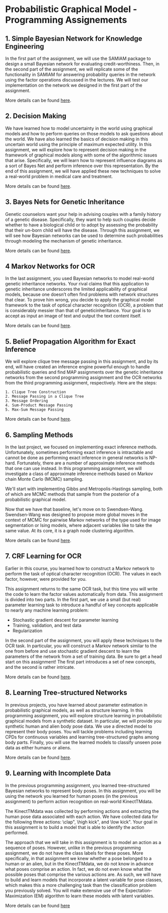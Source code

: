 # Probabilistic Graphical Model - Programming Assignements

## 1. Simple Bayesian Network for Knowledge Engineering
In the first part of the assignment, we will use the SAMIAM package to design a small Bayesian network for evaluating credit-worthiness. Then, in the second part of the assignment, we will replicate some of the functionality in SAMIAM for answering probability queries in the network using the factor operations discussed in the lectures. We will test our implementation on the network we designed in the first part of the assignment.

More details can be found [here](Simple_BN_Knowledge_Engineering/PA-Simple-BN-Knowledge-Engineering.pdf).

## 2. Decision Making
We have learned how to model uncertainty in the world using graphical models and how to perform queries on those models to ask questions about the world. We have also learned the basics of decision making in this uncertain world using the principle of maximum expected utility. In this assignment, we will explore how to represent decision making in the framework of graphical models along with some of the algorithmic issues that arise. Specifically, we will learn how to represent influence diagrams as a sort of Bayes Net and perform inference over this representation. By the end of this assignment, we will have applied these new techniques to solve a real-world problem in medical care and treatment.

More details can be found [here](Decision_Making/PA-Decision-Making.pdf).

## 3. Bayes Nets for Genetic Inheritance
Genetic counselors want your help in advising couples with a family history of a genetic disease. Specifically, they want to help such couples decide whether to have a biological child or to adopt by assessing the probability that their un-born child will have the disease. Through this assignment, we will see how Bayesian networks can be used to determine such probabilities through modeling the mechanism of genetic inheritance.

More details can be found [here](BNs_for_Genetic_Inheritance/PA-BNs-for-Genetic-Inheritance.pdf).

## 4 Markov Networks for OCR
In the last assignment, you used Bayesian networks to model real-world genetic inheritance networks. Your rival claims that this application to genetic inheritance underscores the limited applicability of graphical models, because one doesn’t often find problems with network structures that clear. To prove him wrong, you decide to apply the graphical model framework to the task of
optical character recognition (OCR), a problem that is considerably messier than that of geneticinheritance. Your goal is to accept as input an image of text and output the text content itself.

More details can be found [here](Markov_Networks_for_OCR/PA-Markov-Networks-for-OCR.pdf).

## 5. Belief Propagation Algorithm for Exact Inference

We will explore clique tree message passing in this assignment, and by its end, will have created an inference engine powerful enough to handle probabilistic queries and find MAP assignments over the genetic inheritance networks from the second programming assignment and the OCR networks from the third programming assignment, respectively. Here are the steps:

    1. Clique Tree Construction
    2. Message Passing in a Clique Tree
    3. Message Ordering
    4. Sum-Product Message Passing
    5. Max-Sum Message Passing

More details can be found [here](Exact_Inference/PA-Exact-Inference.pdf).

## 6. Sampling Methods
In the last project, we focused on implementing exact inference methods. Unfortunately, sometimes performing exact inference is intractable and cannot be done as performing exact inference in general networks is NP-hard. Fortunately, there are a number of approximate inference methods that one can use instead. In this programming assignment, we will investigate a class
of approximate inference methods based on Markov chain Monte Carlo (MCMC) sampling.

We'll start with implementing Gibbs and Metropolis-Hastings sampling, both of which are MCMC methods that sample from the posterior of a probabilistic graphical model.

Now that we have that baseline, let's move on to Swendsen-Wang. Swendsen-Wang was designed to propose more global moves in the context of MCMC for pairwise Markov networks of the type used for image segmentation or Ising models, where adjacent variables like to take the same value. At its core, it is a graph node clustering algorithm.

More details can be found [here](Sampling_Methods/PA-Sampling-Methods.pdf).

## 7. CRF Learning for OCR

Earlier in this course, you learned how to construct a Markov network to perform the task of optical character recognition (OCR). The values in each factor, however, were provided for you.

This assignment returns to the same OCR task, but this time you will write the code to learn the factor values automatically from data.  This assignment is divided into two parts. In the first part, we use a small (but real) parameter learning task to introduce a handful of key concepts applicable to nearly any machine learning problem:

- Stochastic gradient descent for parameter learning
- Training, validation, and test data
- Regularization

In the second part of the assignment, you will apply these techniques to the OCR task. In particular, you will construct a Markov network similar to the one from before and use stochastic gradient descent to learn the parameters of the network from a set of training data. Be sure to get a head start on this assignment! The first part introduces a set of new concepts,
and the second is rather intricate.

More details can be found [here](CRF_Learning_for_OCR/PA-CRF-Learning-For-OCR.pdf).

## 8. Learning Tree-structured Networks

In previous projects, you have learned about parameter estimation in probabilistic graphical models, as well as structure learning. In this programming assignment, you will explore structure learning in probabilistic graphical models from a synthetic dataset. In particular, we will provide you synthetic human and alien body pose data. We use a directed model to represent their body poses. You will tackle problems including learning CPDs for continuous variables and learning tree-structured graphs among body parts. Finally, you will use the learned models to classify unseen pose data as either humans or aliens.

More details can be found [here](Learning_Tree-structured_Networks/PA-Learning-Tree-Structured-Networks.pdf).

## 9. Learning with Incomplete Data

In the previous programming assignment, you learned tree-structured Bayesian networks to represent body poses. In this assignment, you will be using the network you learned for human poses (in the previous assignment) to perform action recognition on real-world KinectTMdata.

The KinectTMdata was collected by performing actions and extracting the human pose data associated with each action. We have collected data for the following three actions: \clap", \high kick", and \low kick". Your goal in this assignment is to build a model that is able to identify the action performed.

The approach that we will take in this assignment is to model an action as a sequence of poses. However, unlike in the previous programming assignment, we do not have the class labels for these poses. More specifically, in that assignment we knew whether a pose belonged to a human or an alien, but in the KinectTMdata, we do not know in advance what poses comprise an action. In fact, we do not even know what the possible poses that comprise the various actions are. As such, we will have to build and learn models that incorporate a latent variable for pose classes, which makes this a more challenging task than the classification problem you previously solved. You will make extensive use of the Expectation-Maximization (EM) algorithm to learn these models with latent variables.

More details can be found [here](Learning_with_Incomplete_Data/PA-Learning-With-Incomplete-Data.pdf)